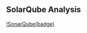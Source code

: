 ## SolarQube Analysis

[!SonarQube(badge)](https://img.shields.io/badge/Sonarqube%20-%20Reliability%20-%20green)
